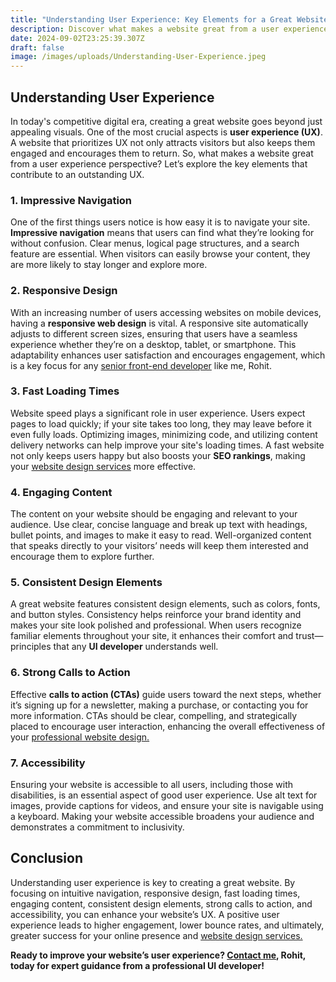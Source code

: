 ```yaml
---
title: "Understanding User Experience: Key Elements for a Great Website"
description: Discover what makes a website great from a user experience perspective. Learn about intuitive navigation, responsive design, and engaging content. Contact Rohit for expert website design services!
date: 2024-09-02T23:25:39.307Z
draft: false
image: /images/uploads/Understanding-User-Experience.jpeg
---
```


## Understanding User Experience

In today's competitive digital era, creating a great website goes beyond just appealing visuals. One of the most crucial aspects is **user experience (UX)**. A website that prioritizes UX not only attracts visitors but also keeps them engaged and encourages them to return. So, what makes a website great from a user experience perspective? Let’s explore the key elements that contribute to an outstanding UX.

### 1. Impressive Navigation

One of the first things users notice is how easy it is to navigate your site. **Impressive navigation** means that users can find what they’re looking for without confusion. Clear menus, logical page structures, and a search feature are essential. When visitors can easily browse your content, they are more likely to stay longer and explore more.

### 2. Responsive Design

With an increasing number of users accessing websites on mobile devices, having a **responsive web design** is vital. A responsive site automatically adjusts to different screen sizes, ensuring that users have a seamless experience whether they’re on a desktop, tablet, or smartphone. This adaptability enhances user satisfaction and encourages engagement, which is a key focus for any [senior front-end developer](https://onlinedigitalweb.com/) like me, Rohit.

### 3. Fast Loading Times

Website speed plays a significant role in user experience. Users expect pages to load quickly; if your site takes too long, they may leave before it even fully loads. Optimizing images, minimizing code, and utilizing content delivery networks can help improve your site's loading times. A fast website not only keeps users happy but also boosts your **SEO rankings**, making your [website design services](https://onlinedigitalweb.com/about/) more effective.

### 4. Engaging Content

The content on your website should be engaging and relevant to your audience. Use clear, concise language and break up text with headings, bullet points, and images to make it easy to read. Well-organized content that speaks directly to your visitors’ needs will keep them interested and encourage them to explore further.

### 5. Consistent Design Elements

A great website features consistent design elements, such as colors, fonts, and button styles. Consistency helps reinforce your brand identity and makes your site look polished and professional. When users recognize familiar elements throughout your site, it enhances their comfort and trust—principles that any **UI developer** understands well.

### 6. Strong Calls to Action

Effective **calls to action (CTAs)** guide users toward the next steps, whether it’s signing up for a newsletter, making a purchase, or contacting you for more information. CTAs should be clear, compelling, and strategically placed to encourage user interaction, enhancing the overall effectiveness of your [professional website design.](https://onlinedigitalweb.com/services/)

### 7. Accessibility

Ensuring your website is accessible to all users, including those with disabilities, is an essential aspect of good user experience. Use alt text for images, provide captions for videos, and ensure your site is navigable using a keyboard. Making your website accessible broadens your audience and demonstrates a commitment to inclusivity.

## Conclusion

Understanding user experience is key to creating a great website. By focusing on intuitive navigation, responsive design, fast loading times, engaging content, consistent design elements, strong calls to action, and accessibility, you can enhance your website’s UX. A positive user experience leads to higher engagement, lower bounce rates, and ultimately, greater success for your online presence and [website design services.](https://onlinedigitalweb.com/services/)

**Ready to improve your website’s user experience? [Contact me](https://onlinedigitalweb.com/contact), Rohit, today for expert guidance from a professional UI developer!**